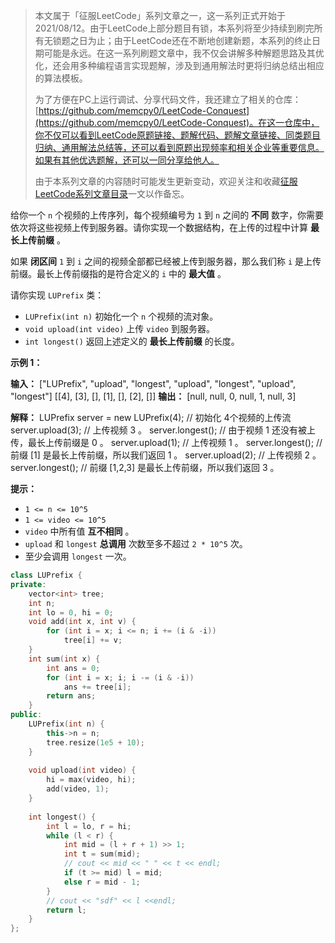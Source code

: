 > 本文属于「征服LeetCode」系列文章之一，这一系列正式开始于2021/08/12。由于LeetCode上部分题目有锁，本系列将至少持续到刷完所有无锁题之日为止；由于LeetCode还在不断地创建新题，本系列的终止日期可能是永远。在这一系列刷题文章中，我不仅会讲解多种解题思路及其优化，还会用多种编程语言实现题解，涉及到通用解法时更将归纳总结出相应的算法模板。
> <b></b>
> 
> 为了方便在PC上运行调试、分享代码文件，我还建立了相关的仓库：[https://github.com/memcpy0/LeetCode-Conquest](https://github.com/memcpy0/LeetCode-Conquest)。在这一仓库中，你不仅可以看到LeetCode原题链接、题解代码、题解文章链接、同类题目归纳、通用解法总结等，还可以看到原题出现频率和相关企业等重要信息。如果有其他优选题解，还可以一同分享给他人。
> <b></b>
> 
> 由于本系列文章的内容随时可能发生更新变动，欢迎关注和收藏[征服LeetCode系列文章目录](https://memcpy0.blog.csdn.net/article/details/119656559)一文以作备忘。

给你一个 `n` 个视频的上传序列，每个视频编号为 `1` 到 `n` 之间的 **不同** 数字，你需要依次将这些视频上传到服务器。请你实现一个数据结构，在上传的过程中计算 **最长上传前缀** 。

如果 **闭区间** `1` 到 `i` 之间的视频全部都已经被上传到服务器，那么我们称 `i` 是上传前缀。最长上传前缀指的是符合定义的 `i` 中的 **最大值** 。  
  
请你实现 `LUPrefix` 类：

- `LUPrefix(int n)` 初始化一个 `n` 个视频的流对象。
- `void upload(int video)` 上传 `video` 到服务器。
- `int longest()` 返回上述定义的 **最长上传前缀** 的长度。

**示例 1：**

**输入：**
["LUPrefix", "upload", "longest", "upload", "longest", "upload", "longest"]
[[4], [3], [], [1], [], [2], []]
**输出：**
[null, null, 0, null, 1, null, 3]

**解释：**
LUPrefix server = new LUPrefix(4);   // 初始化 4个视频的上传流
server.upload(3);                    // 上传视频 3 。
server.longest();                    // 由于视频 1 还没有被上传，最长上传前缀是 0 。
server.upload(1);                    // 上传视频 1 。
server.longest();                    // 前缀 [1] 是最长上传前缀，所以我们返回 1 。
server.upload(2);                    // 上传视频 2 。
server.longest();                    // 前缀 [1,2,3] 是最长上传前缀，所以我们返回 3 。

**提示：**
- `1 <= n <= 10^5`
- `1 <= video <= 10^5`
- `video` 中所有值 **互不相同** 。
- `upload` 和 `longest` **总调用** 次数至多不超过 `2 * 10^5` 次。
- 至少会调用 `longest` 一次。

```cpp
class LUPrefix {
private:
    vector<int> tree;
    int n;
    int lo = 0, hi = 0;
    void add(int x, int v) {
        for (int i = x; i <= n; i += (i & -i)) 
            tree[i] += v;
    }
    int sum(int x) {
        int ans = 0;
        for (int i = x; i; i -= (i & -i))
            ans += tree[i];
        return ans;
    }
public:
    LUPrefix(int n) {
        this->n = n;
        tree.resize(1e5 + 10);
    }
    
    void upload(int video) {
        hi = max(video, hi);
        add(video, 1);
    }
    
    int longest() {
        int l = lo, r = hi;
        while (l < r) {
            int mid = (l + r + 1) >> 1;
            int t = sum(mid);
            // cout << mid << " " << t << endl;
            if (t >= mid) l = mid;
            else r = mid - 1;
        }
        // cout << "sdf" << l <<endl;
        return l;
    }
};
```